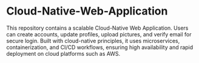 # Cloud-Native-Web-Application
This repository contains a scalable Cloud-Native Web Application. Users can create accounts, update profiles, upload pictures, and verify email for secure login. Built with cloud-native principles, it uses microservices, containerization, and CI/CD workflows, ensuring high availability and rapid deployment on cloud platforms such as AWS.
